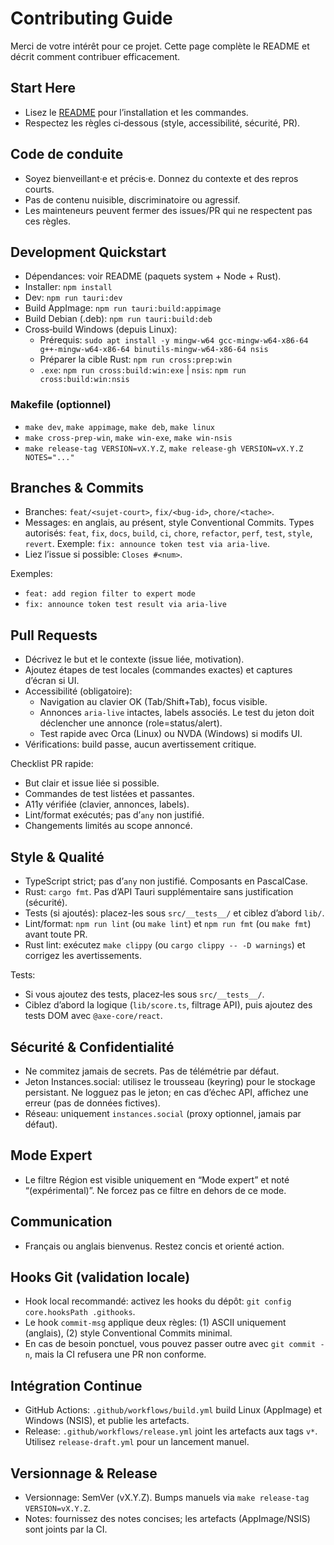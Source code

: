 # Contributing Guide

Merci de votre intérêt pour ce projet. Cette page complète le README et décrit comment contribuer efficacement.

## Start Here

- Lisez le [README](./README.md) pour l’installation et les commandes.
- Respectez les règles ci‑dessous (style, accessibilité, sécurité, PR).

## Code de conduite

- Soyez bienveillant·e et précis·e. Donnez du contexte et des repros courts.
- Pas de contenu nuisible, discriminatoire ou agressif.
- Les mainteneurs peuvent fermer des issues/PR qui ne respectent pas ces règles.

## Development Quickstart

- Dépendances: voir README (paquets system + Node + Rust).
- Installer: `npm install`
- Dev: `npm run tauri:dev`
- Build AppImage: `npm run tauri:build:appimage`
- Build Debian (.deb): `npm run tauri:build:deb`
- Cross‑build Windows (depuis Linux):
  - Prérequis: `sudo apt install -y mingw-w64 gcc-mingw-w64-x86-64 g++-mingw-w64-x86-64 binutils-mingw-w64-x86-64 nsis`
  - Préparer la cible Rust: `npm run cross:prep:win`
  - `.exe`: `npm run cross:build:win:exe` | `nsis`: `npm run cross:build:win:nsis`

### Makefile (optionnel)

- `make dev`, `make appimage`, `make deb`, `make linux`
- `make cross-prep-win`, `make win-exe`, `make win-nsis`
- `make release-tag VERSION=vX.Y.Z`, `make release-gh VERSION=vX.Y.Z NOTES="..."`

## Branches & Commits

- Branches: `feat/<sujet-court>`, `fix/<bug-id>`, `chore/<tache>`.
- Messages: en anglais, au présent, style Conventional Commits. Types autorisés: `feat`, `fix`, `docs`, `build`, `ci`, `chore`, `refactor`, `perf`, `test`, `style`, `revert`. Exemple: `fix: announce token test via aria-live`.
- Liez l’issue si possible: `Closes #<num>`.

Exemples:

- `feat: add region filter to expert mode`
- `fix: announce token test result via aria-live`

## Pull Requests

- Décrivez le but et le contexte (issue liée, motivation).
- Ajoutez étapes de test locales (commandes exactes) et captures d’écran si UI.
- Accessibilité (obligatoire):
  - Navigation au clavier OK (Tab/Shift+Tab), focus visible.
  - Annonces `aria-live` intactes, labels associés. Le test du jeton doit déclencher une annonce (role=status/alert).
  - Test rapide avec Orca (Linux) ou NVDA (Windows) si modifs UI.
- Vérifications: build passe, aucun avertissement critique.

Checklist PR rapide:

- But clair et issue liée si possible.
- Commandes de test listées et passantes.
- A11y vérifiée (clavier, annonces, labels).
- Lint/format exécutés; pas d’`any` non justifié.
- Changements limités au scope annoncé.

## Style & Qualité

- TypeScript strict; pas d’`any` non justifié. Composants en PascalCase.
- Rust: `cargo fmt`. Pas d’API Tauri supplémentaire sans justification (sécurité).
- Tests (si ajoutés): placez-les sous `src/__tests__/` et ciblez d’abord `lib/`.
- Lint/format: `npm run lint` (ou `make lint`) et `npm run fmt` (ou `make fmt`) avant toute PR.
- Rust lint: exécutez `make clippy` (ou `cargo clippy -- -D warnings`) et corrigez les avertissements.

Tests:

- Si vous ajoutez des tests, placez‑les sous `src/__tests__/`.
- Ciblez d’abord la logique (`lib/score.ts`, filtrage API), puis ajoutez des tests DOM avec `@axe-core/react`.

## Sécurité & Confidentialité

- Ne commitez jamais de secrets. Pas de télémétrie par défaut.
- Jeton Instances.social: utilisez le trousseau (keyring) pour le stockage persistant. Ne logguez pas le jeton; en cas d’échec API, affichez une erreur (pas de données fictives).
- Réseau: uniquement `instances.social` (proxy optionnel, jamais par défaut).

## Mode Expert

- Le filtre Région est visible uniquement en “Mode expert” et noté “(expérimental)”. Ne forcez pas ce filtre en dehors de ce mode.

## Communication

- Français ou anglais bienvenus. Restez concis et orienté action.

## Hooks Git (validation locale)

- Hook local recommandé: activez les hooks du dépôt: `git config core.hooksPath .githooks`.
- Le hook `commit-msg` applique deux règles: (1) ASCII uniquement (anglais), (2) style Conventional Commits minimal.
- En cas de besoin ponctuel, vous pouvez passer outre avec `git commit -n`, mais la CI refusera une PR non conforme.

## Intégration Continue

- GitHub Actions: `.github/workflows/build.yml` build Linux (AppImage) et Windows (NSIS), et publie les artefacts.
- Release: `.github/workflows/release.yml` joint les artefacts aux tags `v*`. Utilisez `release-draft.yml` pour un lancement manuel.

## Versionnage & Release

- Versionnage: SemVer (vX.Y.Z). Bumps manuels via `make release-tag VERSION=vX.Y.Z`.
- Notes: fournissez des notes concises; les artefacts (AppImage/NSIS) sont joints par la CI.
